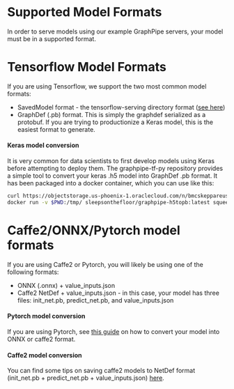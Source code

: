 # Supported Model Formats

In order to serve models using our example GraphPipe servers, your model must
be in a supported format.  

# Tensorflow Model Formats

If you are using Tensorflow, we support the two most common model formats:

* SavedModel format - the tensorflow-serving directory format ([see
  here](https://www.tensorflow.org/serving/serving_basic))
* GraphDef (.pb) format.  This is simply the graphdef serialized as a protobuf.
  If you are trying to productionize a Keras model, this is the easiest format
  to generate.

#### Keras model conversion

It is very common for data scientists to first develop models using Keras
before attempting to deploy them. The graphpipe-tf-py repository provides a
simple tool to convert your keras .h5 model into GraphDef .pb format. It has
been packaged into a docker container, which you can use like this:

```bash
curl https://objectstorage.us-phoenix-1.oraclecloud.com/n/bmcskeppareuser/b/c4/o/squeezenet.h5 > squeezenet.h5
docker run -v $PWD:/tmp/ sleepsonthefloor/graphpipe-h5topb:latest squeezenet.h5 converted_squeezenet.pb
```

# Caffe2/ONNX/Pytorch model formats

If you are using Caffe2 or Pytorch, you will likely be using one of the
following formats:

* ONNX (.onnx) + value_inputs.json
* Caffe2 NetDef + value_inputs.json - in this case, your model has three files:
  init_net.pb, predict_net.pb, and value_inputs.json

#### Pytorch model conversion

If you are using Pytorch, see [this
guide](https://pytorch.org/tutorials/advanced/super_resolution_with_caffe2.html)
on how to convert your model into ONNX or caffe2 format.

#### Caffe2 model conversion

You can find some tips on saving caffe2 models to NetDef format (init_net.pb +
predict_net.pb + value_inputs.json)
[here](https://github.com/caffe2/caffe2/issues/642).
